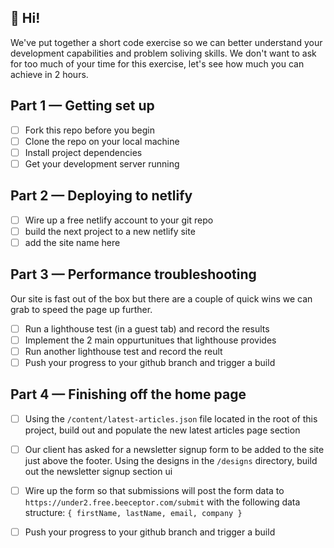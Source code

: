 ## 👋 Hi! 
We've put together a short code exercise so we can better understand your development capabilities and problem soliving skills. We don't want to ask for too much of your time for this exercise, let's see how much you can achieve in 2 hours.

## Part 1 — Getting set up
- [ ] Fork this repo before you begin
- [ ] Clone the repo on your local machine
- [ ] Install project dependencies
- [ ] Get your development server running

## Part 2 — Deploying to netlify
- [ ] Wire up a free netlify account to your git repo
- [ ] build the next project to a new netlify site
- [ ] add the site name here
## Part 3 — Performance troubleshooting
Our site is fast out of the box but there are a couple of quick wins we can grab to speed the page up further.
- [ ] Run a lighthouse test (in a guest tab) and record the results
- [ ] Implement the 2 main oppurtunitues that lighthouse provides
- [ ] Run another lighthouse test and record the reult
- [ ] Push your progress to your github branch and trigger a build
 
## Part 4 — Finishing off the home page
- [ ] Using the `/content/latest-articles.json` file located in the root of this project, build out and populate the new latest articles page section
- [ ] Our client has asked for a newsletter signup form to be added to the site just above the footer. Using the designs in the `/designs` directory, build out the newsletter signup section ui

- [ ] Wire up the form so that submissions will post the form data to `https://under2.free.beeceptor.com/submit` with the following data structure: 
  ```{ firstName, lastName, email, company }```
- [ ] Push your progress to your github branch and trigger a build